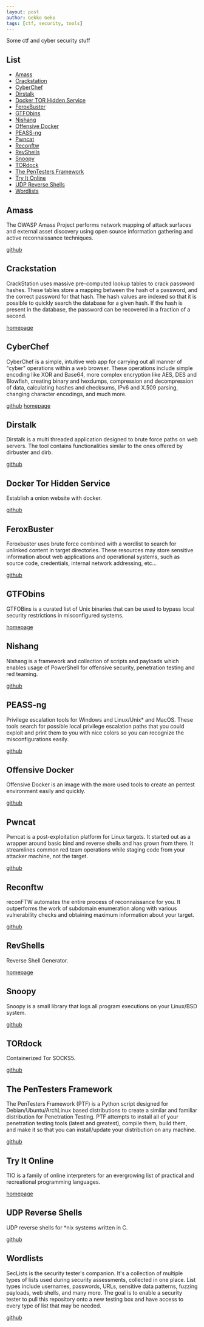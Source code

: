 ```yaml
---
layout: post
author: Gekko Geko
tags: [ctf, security, tools]
---
```


Some ctf and cyber security stuff

## List

- [Amass](https://github.com/owasp-amass/amass)
- [Crackstation](https://crackstation.net/)
- [CyberChef](https://github.com/gchq/CyberChef)
- [Dirstalk](https://github.com/stefanoj3/dirstalk)
- [Docker TOR Hidden Service](https://github.com/zyliutw/Docker-Tor-Hidden-Service-for-CTF)
- [FeroxBuster](https://github.com/epi052/feroxbuster)
- [GTFObins](https://gtfobins.github.io/)
- [Nishang](https://github.com/samratashok/nishang)
- [Offensive Docker](https://github.com/aaaguirrep/offensive-docker)
- [PEASS-ng](https://github.com/carlospolop/PEASS-ng)
- [Pwncat](https://github.com/calebstewart/pwncat)
- [Reconftw](https://github.com/six2dez/reconftw)
- [RevShells](https://www.revshells.com/)
- [Snoopy](https://github.com/a2o/snoopy)
- [TORdock](https://github.com/stefanoj3/tordock)
- [The PenTesters Framework](https://github.com/trustedsec/ptf)
- [Try It Online](https://tio.run/#)
- [UDP Reverse Shells](https://github.com/00xc/udp-reverse-shells)
- [Wordlists](https://github.com/danielmiessler/SecLists)

## Amass

The OWASP Amass Project performs network mapping of attack surfaces and external asset discovery using open source information gathering and active reconnaissance techniques.

[github](https://github.com/owasp-amass/amass)

## Crackstation

CrackStation uses massive pre-computed lookup tables to crack password hashes. These tables store a mapping between the hash of a password, and the correct password for that hash. The hash values are indexed so that it is possible to quickly search the database for a given hash. If the hash is present in the database, the password can be recovered in a fraction of a second.

[homepage](https://crackstation.net/)


## CyberChef

CyberChef is a simple, intuitive web app for carrying out all manner of "cyber" operations within a web browser. These operations include simple encoding like XOR and Base64, more complex encryption like AES, DES and Blowfish, creating binary and hexdumps, compression and decompression of data, calculating hashes and checksums, IPv6 and X.509 parsing, changing character encodings, and much more.

[github](https://github.com/gchq/CyberChef)
[homepage](https://gchq.github.io/CyberChef/)

## Dirstalk

Dirstalk is a multi threaded application designed to brute force paths on web servers. The tool contains functionalities similar to the ones offered by dirbuster and dirb.

[github](https://github.com/stefanoj3/dirstalk)

## Docker Tor Hidden Service

Establish a onion website with docker.

[github](https://github.com/zyliutw/Docker-Tor-Hidden-Service-for-CTF)

## FeroxBuster

Feroxbuster uses brute force combined with a wordlist to search for unlinked content in target directories. These resources may store sensitive information about web applications and operational systems, such as source code, credentials, internal network addressing, etc...

[github](https://github.com/epi052/feroxbuster)

## GTFObins

GTFOBins is a curated list of Unix binaries that can be used to bypass local security restrictions in misconfigured systems.

[homepage](https://gtfobins.github.io/)

## Nishang

Nishang is a framework and collection of scripts and payloads which enables usage of PowerShell for offensive security, penetration testing and red teaming.

[github](https://github.com/samratashok/nishang)

## PEASS-ng

Privilege escalation tools for Windows and Linux/Unix* and MacOS. These tools search for possible local privilege escalation paths that you could exploit and print them to you with nice colors so you can recognize the misconfigurations easily.

[github](https://github.com/carlospolop/PEASS-ng)

## Offensive Docker

Offensive Docker is an image with the more used tools to create an pentest environment easily and quickly.

[github](https://github.com/aaaguirrep/offensive-docker)

## Pwncat

Pwncat is a post-exploitation platform for Linux targets. It started out as a wrapper around basic bind and reverse shells and has grown from there. It streamlines common red team operations while staging code from your attacker machine, not the target.

[github](https://github.com/calebstewart/pwncat)

## Reconftw

reconFTW automates the entire process of reconnaissance for you. It outperforms the work of subdomain enumeration along with various vulnerability checks and obtaining maximum information about your target.

[github](https://github.com/six2dez/reconftw)

## RevShells

Reverse Shell Generator.

[homepage](https://www.revshells.com/)

## Snoopy

Snoopy is a small library that logs all program executions on your Linux/BSD system.

[github](https://github.com/a2o/snoopy)

## TORdock

Containerized Tor SOCKS5.

[github](https://github.com/stefanoj3/tordock)

## The PenTesters Framework

The PenTesters Framework (PTF) is a Python script designed for Debian/Ubuntu/ArchLinux based distributions to create a similar and familiar distribution for Penetration Testing. PTF attempts to install all of your penetration testing tools (latest and greatest), compile them, build them, and make it so that you can install/update your distribution on any machine.

[github](https://github.com/trustedsec/ptf)

## Try It Online

TIO is a family of online interpreters for an evergrowing list of practical and recreational programming languages.

[homepage](https://tio.run/#)

## UDP Reverse Shells

UDP reverse shells for *nix systems written in C.

[github](https://github.com/00xc/udp-reverse-shells)

## Wordlists

SecLists is the security tester's companion. It's a collection of multiple types of lists used during security assessments, collected in one place. List types include usernames, passwords, URLs, sensitive data patterns, fuzzing payloads, web shells, and many more. The goal is to enable a security tester to pull this repository onto a new testing box and have access to every type of list that may be needed.

[github](https://github.com/danielmiessler/SecLists)

